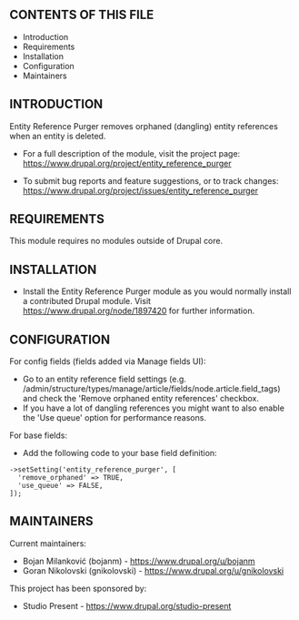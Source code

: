 CONTENTS OF THIS FILE
---------------------

 * Introduction
 * Requirements
 * Installation
 * Configuration
 * Maintainers


INTRODUCTION
------------

Entity Reference Purger removes orphaned (dangling) entity references when an 
entity is deleted.

 * For a full description of the module, visit the project page:
   https://www.drupal.org/project/entity_reference_purger

 * To submit bug reports and feature suggestions, or to track changes:
   https://www.drupal.org/project/issues/entity_reference_purger


REQUIREMENTS
------------

This module requires no modules outside of Drupal core.


INSTALLATION
------------

 * Install the Entity Reference Purger module as you would normally install a 
   contributed Drupal module. Visit https://www.drupal.org/node/1897420 for 
   further information.


CONFIGURATION
-------------

For config fields (fields added via Manage fields UI):  
 * Go to an entity reference field settings (e.g. /admin/structure/types/manage/article/fields/node.article.field_tags)
   and check the 'Remove orphaned entity references' checkbox.
 * If you have a lot of dangling references you might want to also enable the
   'Use queue' option for performance reasons.

For base fields:
 * Add the following code to your base field definition:

```
->setSetting('entity_reference_purger', [
  'remove_orphaned' => TRUE,
  'use_queue' => FALSE,
]);
```

MAINTAINERS
-----------

Current maintainers:
 * Bojan Milanković (bojanm) - https://www.drupal.org/u/bojanm
 * Goran Nikolovski (gnikolovski) - https://www.drupal.org/u/gnikolovski

This project has been sponsored by:
 * Studio Present - https://www.drupal.org/studio-present
